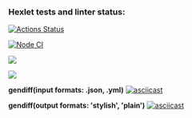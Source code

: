 ### Hexlet tests and linter status:

[![Actions Status](https://github.com/canekg/frontend-project-46/workflows/hexlet-check/badge.svg)](https://github.com/canekg/frontend-project-46/actions)

[![Node CI](https://github.com/canekg/frontend-project-46/actions/workflows/nodejs.yml/badge.svg)](https://github.com/canekg/frontend-project-46/actions/workflows/nodejs.yml)

<a href="https://codeclimate.com/github/canekg/frontend-project-46/maintainability"><img src="https://api.codeclimate.com/v1/badges/a76706bc4afe944ef2f9/maintainability" /></a>

<a href="https://codeclimate.com/github/canekg/frontend-project-46/test_coverage"><img src="https://api.codeclimate.com/v1/badges/a76706bc4afe944ef2f9/test_coverage" /></a>

**gendiff(input formats: .json, .yml)**
[![asciicast](https://asciinema.org/a/ohdvDnTNfjRcDkLNfISek6omN.svg)](https://asciinema.org/a/ohdvDnTNfjRcDkLNfISek6omN)

**gendiff(output formats: 'stylish', 'plain')**
[![asciicast](https://asciinema.org/a/6XrwdkdhS1OmJ0yfxNl65QQ9K.svg)](https://asciinema.org/a/6XrwdkdhS1OmJ0yfxNl65QQ9K)
